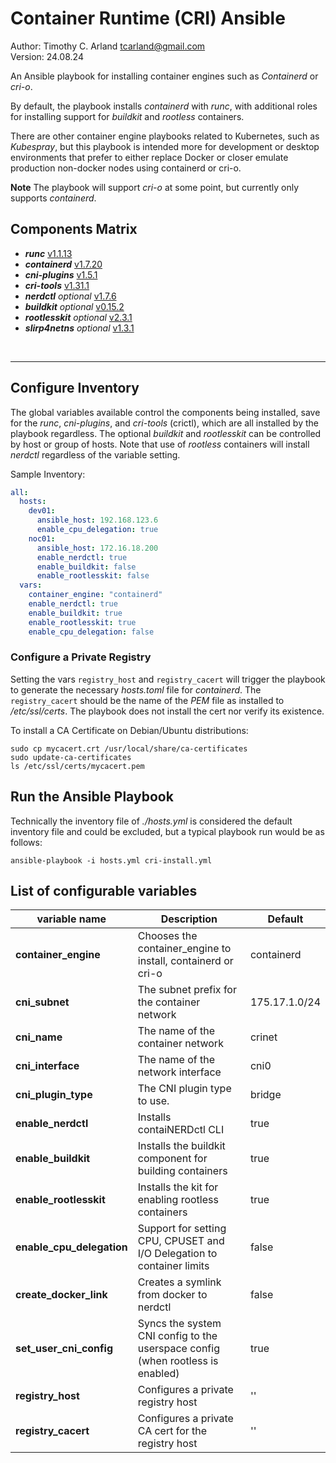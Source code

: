 Container Runtime (CRI) Ansible
================================

Author:  Timothy C. Arland <tcarland@gmail.com>  
Version: 24.08.24

An Ansible playbook for installing container engines such as *Containerd* 
or *cri-o*. 

By default, the playbook installs *containerd* with *runc*, with additional
roles for installing support for *buildkit* and *rootless* containers.

There are other container engine playbooks related to Kubernetes, such as 
*Kubespray*, but this playbook is intended more for development or desktop
environments that prefer to either replace Docker or closer emulate  
production non-docker nodes using containerd or cri-o. 

**Note** The playbook will support *cri-o* at some point, but currently 
only supports *containerd*.


## Components Matrix

- ***runc*** [v1.1.13](https://github.com/opencontainers/runc)
- ***containerd*** [v1.7.20](https://github.com/containerd/containerd)
- ***cni-plugins*** [v1.5.1](https://github.com/containernetworking/plugins)
- ***cri-tools*** [v1.31.1](https://github.com/kubernetes-sigs/cri-tools)
- ***nerdctl*** *optional* [v1.7.6](https://github.com/containerd/nerdctl)
- ***buildkit*** *optional* [v0.15.2](https://github.com/moby/buildkit)
- ***rootlesskit*** *optional* [v2.3.1](https://github.com/rootless-containers/rootlesskit)
- ***slirp4netns*** *optional* [v1.3.1](https://github.com/rootless-containers/slirp4netns)

<br>

---

## Configure Inventory

The global variables available control the components being installed, 
save for the *runc*, *cni-plugins*, and *cri-tools* (crictl), which are
all installed by the playbook regardless. The optional *buildkit* and 
*rootlesskit* can be controlled by host or group of hosts. Note that 
use of *rootless* containers will install *nerdctl* regardless of the 
variable setting.

Sample Inventory:
```yaml
all:
  hosts:
    dev01:
      ansible_host: 192.168.123.6
      enable_cpu_delegation: true
    noc01:
      ansible_host: 172.16.18.200
      enable_nerdctl: true
      enable_buildkit: false
      enable_rootlesskit: false
  vars:
    container_engine: "containerd"
    enable_nerdctl: true
    enable_buildkit: true
    enable_rootlesskit: true
    enable_cpu_delegation: false
```

### Configure a Private Registry

Setting the vars `registry_host` and `registry_cacert` will trigger the 
playbook to generate the necessary *hosts.toml* file for *containerd*.
The `registry_cacert` should be the name of the *PEM* file as installed 
to */etc/ssl/certs*. The playbook does not install the cert nor verify 
its existence.

To install a CA Certificate on Debian/Ubuntu distributions:
```
sudo cp mycacert.crt /usr/local/share/ca-certificates
sudo update-ca-certificates
ls /etc/ssl/certs/mycacert.pem
```

## Run the Ansible Playbook
Technically the inventory file of *./hosts.yml* is considered the default inventory file
and could be excluded, but a typical playbook run would be as follows:
```
ansible-playbook -i hosts.yml cri-install.yml
```

## List of configurable variables

|      variable name        |         Description               |    Default     |
| ------------------------- | --------------------------------- | -------------- |
| **container_engine**      | Chooses the container_engine to install, containerd or cri-o | containerd |
|   **cni_subnet**          | The subnet prefix for the container network | 175.17.1.0/24 |
|    **cni_name**           | The name of the container network | crinet  |
|  **cni_interface**        | The name of the network interface |  cni0   |
|  **cni_plugin_type**      | The CNI plugin type to use.       | bridge  |
|  **enable_nerdctl**       | Installs contaiNERDctl CLI        |  true   |
| **enable_buildkit**       | Installs the buildkit component for building containers  |  true   |
| **enable_rootlesskit**    | Installs the kit for enabling rootless containers  |  true  |
| **enable_cpu_delegation** | Support for setting CPU, CPUSET and I/O Delegation to container limits | false |
| **create_docker_link**    | Creates a symlink from docker to nerdctl  | false  |
| **set_user_cni_config**   | Syncs the system CNI config to the userspace config (when rootless is enabled) | true |
|   **registry_host**       | Configures a private registry host  |  ''   |
|  **registry_cacert**      | Configures a private CA cert for the registry host | ''  |
